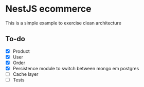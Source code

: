 # NestJS ecommerce

This is a simple example to exercise clean architecture

## To-do

- [x] Product
- [x] User
- [x] Order
- [x] Persistence module to switch between mongo em postgres
- [ ] Cache layer
- [ ] Tests
